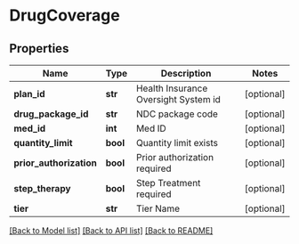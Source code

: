 # DrugCoverage

## Properties
Name | Type | Description | Notes
------------ | ------------- | ------------- | -------------
**plan_id** | **str** | Health Insurance Oversight System id | [optional] 
**drug_package_id** | **str** | NDC package code | [optional] 
**med_id** | **int** | Med ID | [optional] 
**quantity_limit** | **bool** | Quantity limit exists | [optional] 
**prior_authorization** | **bool** | Prior authorization required | [optional] 
**step_therapy** | **bool** | Step Treatment required | [optional] 
**tier** | **str** | Tier Name | [optional] 

[[Back to Model list]](../README.md#documentation-for-models) [[Back to API list]](../README.md#documentation-for-api-endpoints) [[Back to README]](../README.md)


